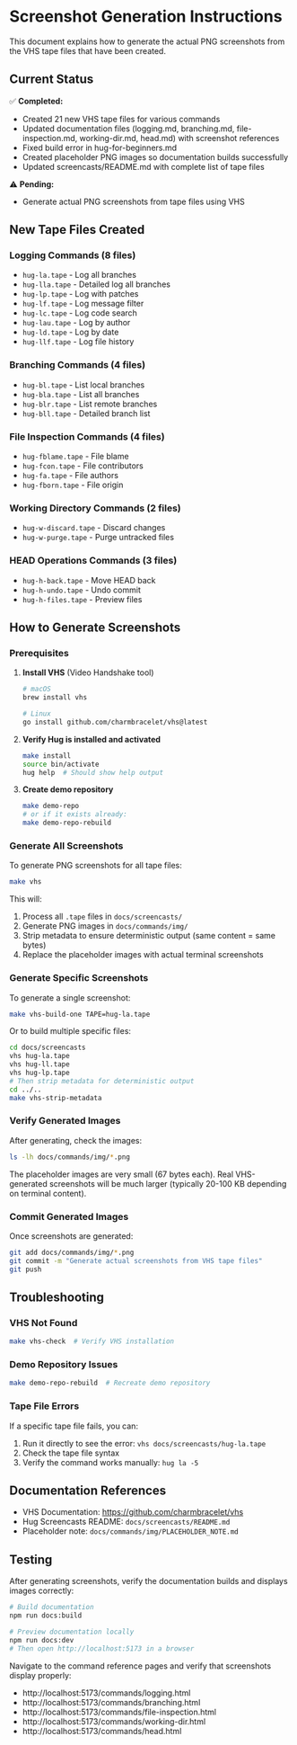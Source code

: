 # Screenshot Generation Instructions

This document explains how to generate the actual PNG screenshots from the VHS tape files that have been created.

## Current Status

✅ **Completed:**
- Created 21 new VHS tape files for various commands
- Updated documentation files (logging.md, branching.md, file-inspection.md, working-dir.md, head.md) with screenshot references
- Fixed build error in hug-for-beginners.md
- Created placeholder PNG images so documentation builds successfully
- Updated screencasts/README.md with complete list of tape files

⚠️ **Pending:**
- Generate actual PNG screenshots from tape files using VHS

## New Tape Files Created

### Logging Commands (8 files)
- `hug-la.tape` - Log all branches
- `hug-lla.tape` - Detailed log all branches
- `hug-lp.tape` - Log with patches
- `hug-lf.tape` - Log message filter
- `hug-lc.tape` - Log code search
- `hug-lau.tape` - Log by author
- `hug-ld.tape` - Log by date
- `hug-llf.tape` - Log file history

### Branching Commands (4 files)
- `hug-bl.tape` - List local branches
- `hug-bla.tape` - List all branches
- `hug-blr.tape` - List remote branches
- `hug-bll.tape` - Detailed branch list

### File Inspection Commands (4 files)
- `hug-fblame.tape` - File blame
- `hug-fcon.tape` - File contributors
- `hug-fa.tape` - File authors
- `hug-fborn.tape` - File origin

### Working Directory Commands (2 files)
- `hug-w-discard.tape` - Discard changes
- `hug-w-purge.tape` - Purge untracked files

### HEAD Operations Commands (3 files)
- `hug-h-back.tape` - Move HEAD back
- `hug-h-undo.tape` - Undo commit
- `hug-h-files.tape` - Preview files

## How to Generate Screenshots

### Prerequisites

1. **Install VHS** (Video Handshake tool)
   ```bash
   # macOS
   brew install vhs
   
   # Linux
   go install github.com/charmbracelet/vhs@latest
   ```

2. **Verify Hug is installed and activated**
   ```bash
   make install
   source bin/activate
   hug help  # Should show help output
   ```

3. **Create demo repository**
   ```bash
   make demo-repo
   # or if it exists already:
   make demo-repo-rebuild
   ```

### Generate All Screenshots

To generate PNG screenshots for all tape files:

```bash
make vhs
```

This will:
1. Process all `.tape` files in `docs/screencasts/`
2. Generate PNG images in `docs/commands/img/`
3. Strip metadata to ensure deterministic output (same content = same bytes)
4. Replace the placeholder images with actual terminal screenshots

### Generate Specific Screenshots

To generate a single screenshot:

```bash
make vhs-build-one TAPE=hug-la.tape
```

Or to build multiple specific files:

```bash
cd docs/screencasts
vhs hug-la.tape
vhs hug-ll.tape
vhs hug-lp.tape
# Then strip metadata for deterministic output
cd ../..
make vhs-strip-metadata
```

### Verify Generated Images

After generating, check the images:

```bash
ls -lh docs/commands/img/*.png
```

The placeholder images are very small (67 bytes each). Real VHS-generated screenshots will be much larger (typically 20-100 KB depending on terminal content).

### Commit Generated Images

Once screenshots are generated:

```bash
git add docs/commands/img/*.png
git commit -m "Generate actual screenshots from VHS tape files"
git push
```

## Troubleshooting

### VHS Not Found
```bash
make vhs-check  # Verify VHS installation
```

### Demo Repository Issues
```bash
make demo-repo-rebuild  # Recreate demo repository
```

### Tape File Errors
If a specific tape file fails, you can:
1. Run it directly to see the error: `vhs docs/screencasts/hug-la.tape`
2. Check the tape file syntax
3. Verify the command works manually: `hug la -5`

## Documentation References

- VHS Documentation: https://github.com/charmbracelet/vhs
- Hug Screencasts README: `docs/screencasts/README.md`
- Placeholder note: `docs/commands/img/PLACEHOLDER_NOTE.md`

## Testing

After generating screenshots, verify the documentation builds and displays images correctly:

```bash
# Build documentation
npm run docs:build

# Preview documentation locally
npm run docs:dev
# Then open http://localhost:5173 in a browser
```

Navigate to the command reference pages and verify that screenshots display properly:
- http://localhost:5173/commands/logging.html
- http://localhost:5173/commands/branching.html
- http://localhost:5173/commands/file-inspection.html
- http://localhost:5173/commands/working-dir.html
- http://localhost:5173/commands/head.html
